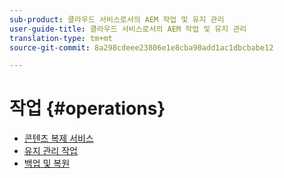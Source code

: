 ```yaml
---
sub-product: 클라우드 서비스로서의 AEM 작업 및 유지 관리
user-guide-title: 클라우드 서비스로서의 AEM 작업 및 유지 관리
translation-type: tm+mt
source-git-commit: 8a298cdeee23806e1e8cba90add1ac1dbcbabe12

---
```



# 작업 {#operations}

+ [콘텐츠 복제 서비스](replication.md)
+ [유지 관리 작업](maintenance.md)
+ [백업 및 복원](backup.md)

